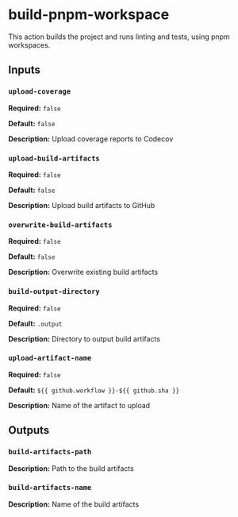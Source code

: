 # build-pnpm-workspace

This action builds the project and runs linting and tests, using pnpm workspaces.

## Inputs

### `upload-coverage`

**Required:** `false`

**Default:** `false`

**Description:** Upload coverage reports to Codecov

### `upload-build-artifacts`

**Required:** `false`

**Default:** `false`

**Description:** Upload build artifacts to GitHub

### `overwrite-build-artifacts`

**Required:** `false`

**Default:** `false`

**Description:** Overwrite existing build artifacts

### `build-output-directory`

**Required:** `false`

**Default:** `.output`

**Description:** Directory to output build artifacts

### `upload-artifact-name`

**Required:** `false`

**Default:** `${{ github.workflow }}-${{ github.sha }}`

**Description:** Name of the artifact to upload

## Outputs

### `build-artifacts-path`

**Description:** Path to the build artifacts

### `build-artifacts-name`

**Description:** Name of the build artifacts
